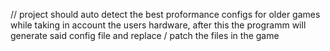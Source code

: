 // project should auto detect the best proformance configs for older games while taking in account the users hardware, after this the programm will generate said config file and replace / patch the files in the game
